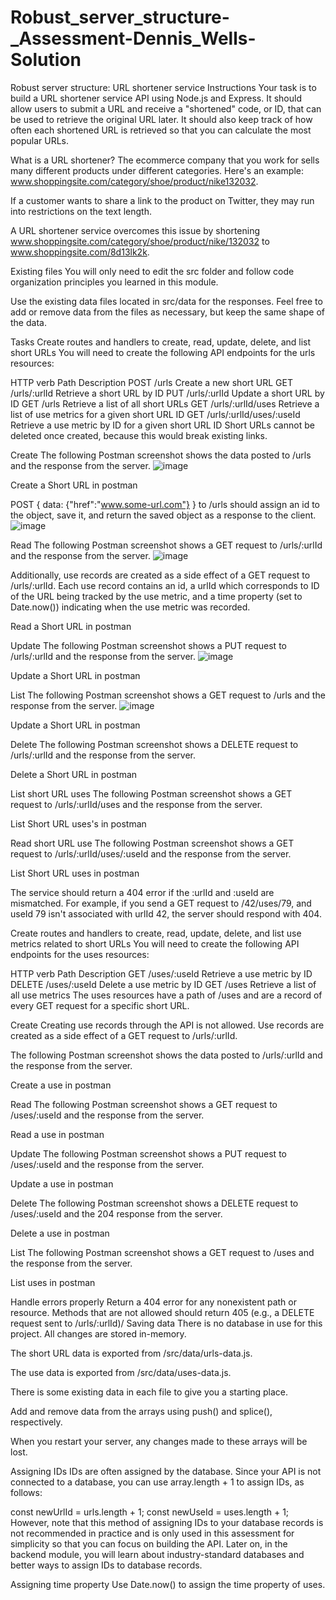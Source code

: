 # Robust_server_structure-_Assessment-Dennis_Wells-Solution
 
Robust server structure: URL shortener service
Instructions
Your task is to build a URL shortener service API using Node.js and Express. It should allow users to submit a URL and receive a "shortened" code, or ID, that can be used to retrieve the original URL later. It should also keep track of how often each shortened URL is retrieved so that you can calculate the most popular URLs.

What is a URL shortener?
The ecommerce company that you work for sells many different products under different categories. Here's an example: www.shoppingsite.com/category/shoe/product/nike132032.

If a customer wants to share a link to the product on Twitter, they may run into restrictions on the text length.

A URL shortener service overcomes this issue by shortening www.shoppingsite.com/category/shoe/product/nike/132032 to www.shoppingsite.com/8d13lk2k.

Existing files
You will only need to edit the src folder and follow code organization principles you learned in this module.

Use the existing data files located in src/data for the responses. Feel free to add or remove data from the files as necessary, but keep the same shape of the data.

Tasks
Create routes and handlers to create, read, update, delete, and list short URLs
You will need to create the following API endpoints for the urls resources:

HTTP verb	Path	Description
POST	/urls	Create a new short URL
GET	/urls/:urlId	Retrieve a short URL by ID
PUT	/urls/:urlId	Update a short URL by ID
GET	/urls	Retrieve a list of all short URLs
GET	/urls/:urlId/uses	Retrieve a list of use metrics for a given short URL ID
GET	/urls/:urlId/uses/:useId	Retrieve a use metric by ID for a given short URL ID
Short URLs cannot be deleted once created, because this would break existing links.

Create
The following Postman screenshot shows the data posted to /urls and the response from the server.
![image](https://github.com/Dennis231708/Robust_server_structure-_Assessment-Dennis_Wells-Solution/assets/56503655/b72c83c2-acbd-48a0-9bf7-c5d8cb0f8e0f)


Create a Short URL in postman

POST { data: {"href":"www.some-url.com"} } to /urls should assign an id to the object, save it, and return the saved object as a response to the client.
![image](https://github.com/Dennis231708/Robust_server_structure-_Assessment-Dennis_Wells-Solution/assets/56503655/17e8f6cf-5d21-4c70-8bae-4e5bb1228942)


Read
The following Postman screenshot shows a GET request to /urls/:urlId and the response from the server.
![image](https://github.com/Dennis231708/Robust_server_structure-_Assessment-Dennis_Wells-Solution/assets/56503655/45ae89bf-af35-4d60-a4da-3f872fecda55)


Additionally, use records are created as a side effect of a GET request to /urls/:urlId. Each use record contains an id, a urlId which corresponds to ID of the URL being tracked by the use metric, and a time property (set to Date.now()) indicating when the use metric was recorded.

Read a Short URL in postman

Update
The following Postman screenshot shows a PUT request to /urls/:urlId and the response from the server.
![image](https://github.com/Dennis231708/Robust_server_structure-_Assessment-Dennis_Wells-Solution/assets/56503655/dbbb2453-9799-48df-a386-3218c3293f44)


Update a Short URL in postman

List
The following Postman screenshot shows a GET request to /urls and the response from the server.
![image](https://github.com/Dennis231708/Robust_server_structure-_Assessment-Dennis_Wells-Solution/assets/56503655/2827e926-dc6c-4584-ad2e-3a7bd0a4cf71)


Update a Short URL in postman

Delete
The following Postman screenshot shows a DELETE request to /urls/:urlId and the response from the server.

Delete a Short URL in postman

List short URL uses
The following Postman screenshot shows a GET request to /urls/:urlId/uses and the response from the server.

List Short URL uses's in postman

Read short URL use
The following Postman screenshot shows a GET request to /urls/:urlId/uses/:useId and the response from the server.

List Short URL uses in postman

The service should return a 404 error if the :urlId and :useId are mismatched. For example, if you send a GET request to /42/uses/79, and useId 79 isn't associated with urlId 42, the server should respond with 404.

Create routes and handlers to create, read, update, delete, and list use metrics related to short URLs
You will need to create the following API endpoints for the uses resources:

HTTP verb	Path	Description
GET	/uses/:useId	Retrieve a use metric by ID
DELETE	/uses/:useId	Delete a use metric by ID
GET	/uses	Retrieve a list of all use metrics
The uses resources have a path of /uses and are a record of every GET request for a specific short URL.

Create
Creating use records through the API is not allowed. Use records are created as a side effect of a GET request to /urls/:urlId.

The following Postman screenshot shows the data posted to /urls/:urlId and the response from the server.

Create a use in postman

Read
The following Postman screenshot shows a GET request to /uses/:useId and the response from the server.

Read a use in postman

Update
The following Postman screenshot shows a PUT request to /uses/:useId and the response from the server.

Update a use in postman

Delete
The following Postman screenshot shows a DELETE request to /uses/:useId and the 204 response from the server.

Delete a use in postman

List
The following Postman screenshot shows a GET request to /uses and the response from the server.

List uses in postman

Handle errors properly
Return a 404 error for any nonexistent path or resource.
Methods that are not allowed should return 405 (e.g., a DELETE request sent to /urls/:urlId)/
Saving data
There is no database in use for this project. All changes are stored in-memory.

The short URL data is exported from /src/data/urls-data.js.

The use data is exported from /src/data/uses-data.js.

There is some existing data in each file to give you a starting place.

Add and remove data from the arrays using push() and splice(), respectively.

When you restart your server, any changes made to these arrays will be lost.

Assigning IDs
IDs are often assigned by the database. Since your API is not connected to a database, you can use array.length + 1 to assign IDs, as follows:

const newUrlId = urls.length + 1;
const newUseId = uses.length + 1;
However, note that this method of assigning IDs to your database records is not recommended in practice and is only used in this assessment for simplicity so that you can focus on building the API. Later on, in the backend module, you will learn about industry-standard databases and better ways to assign IDs to database records.

Assigning time property
Use Date.now() to assign the time property of uses.
